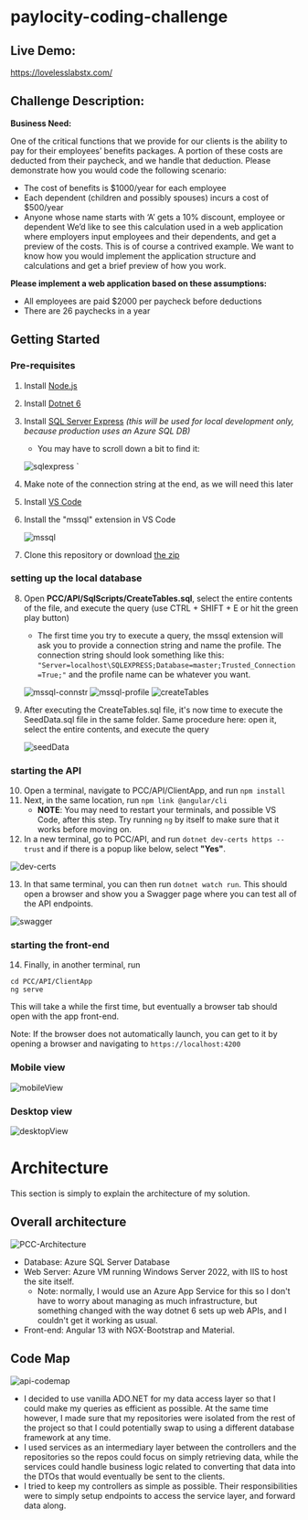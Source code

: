 # paylocity-coding-challenge

## Live Demo:
https://lovelesslabstx.com/

## Challenge Description:
<strong>Business Need:</strong> 

One of the critical functions that we provide for our clients is the ability to pay for their employees’ benefits 
packages. A portion of these costs are deducted from their paycheck, and we handle that deduction. Please 
demonstrate how you would code the following scenario: 
* The cost of benefits is $1000/year for each employee 
* Each dependent (children and possibly spouses) incurs a cost of $500/year 
* Anyone whose name starts with ‘A’ gets a 10% discount, employee or dependent 
We’d like to see this calculation used in a web application where employers input employees and their 
dependents, and get a preview of the costs. This is of course a contrived example. We want to know how you 
would implement the application structure and calculations and get a brief preview of how you work. 

<strong>Please implement a web application based on these assumptions: </strong>
* All employees are paid $2000 per paycheck before deductions 
* There are 26 paychecks in a year

## Getting Started

    
### Pre-requisites
1. Install [Node.js](https://nodejs.org/en/download/)
<!--
![node](https://user-images.githubusercontent.com/16358843/144769656-aa5b469e-bc68-4073-bcbc-f395763bc356.png)
-->

2. Install [Dotnet 6](https://dotnet.microsoft.com/download/dotnet/6.0)

<!--
![dotnet6](https://user-images.githubusercontent.com/16358843/144769655-4380ac57-47aa-42b2-9056-7de167d7c21e.png)
-->

3. Install [SQL Server Express](https://www.microsoft.com/en-us/sql-server/sql-server-downloads)  <i>(this will be used for local development only, because production uses an Azure SQL DB)</i>
   - You may have to scroll down a bit to find it:
   
   ![sqlexpress](https://user-images.githubusercontent.com/16358843/144769043-bf063bbb-f076-4963-9627-fb33302cfce3.png)
   `

4. Make note of the connection string at the end, as we will need this later
5. Install [VS Code](https://code.visualstudio.com/download)

<!--
    ![vscode](https://user-images.githubusercontent.com/16358843/144769672-6f7bfade-a398-41e5-940e-eeed9bdb73e6.png)
-->

6. Install the "mssql" extension in VS Code
   
   ![mssql](https://user-images.githubusercontent.com/16358843/144769136-112a0b5c-251c-41b9-9c7b-8e3c9b0a75f0.png)

7. Clone this repository or download [the zip](https://github.com/justinloveless/paylocity-coding-challenge/archive/refs/heads/main.zip)

<!--
    ![git](https://user-images.githubusercontent.com/16358843/144769718-718e3310-0bc4-4ada-a1ef-1e8c18853bfb.png)
-->

### setting up the local database
8. Open <strong>PCC/API/SqlScripts/CreateTables.sql</strong>, select the entire contents of the file, and execute the query (use CTRL + SHIFT + E or hit the green play button)
    - The first time you try to execute a query, the mssql extension will ask you to provide a connection string and name the profile. The connection string should look something like this: ``` "Server=localhost\SQLEXPRESS;Database=master;Trusted_Connection=True;" ``` and the profile name can be whatever you want.
   
   ![mssql-connstr](https://user-images.githubusercontent.com/16358843/144769355-488c0704-4ab2-4b1c-98d8-7a140c3ed810.png)
   ![mssql-profile](https://user-images.githubusercontent.com/16358843/144769360-b7afce06-9538-409d-9adf-baed483af1d2.png)
   ![createTables](https://user-images.githubusercontent.com/16358843/144769366-a6e8f53a-b636-42ff-ac87-591e26377134.png)

9. After executing the CreateTables.sql file, it's now time to execute the SeedData.sql file in the same folder. Same procedure here: open it, select the entire contents, and execute the query
   
   ![seedData](https://user-images.githubusercontent.com/16358843/144769379-d6f11fc0-6f51-407f-85c8-07d80f0596a5.png)

### starting the API
10. Open a terminal, navigate to PCC/API/ClientApp, and run ``` npm install ```
11. Next, in the same location, run ``` npm link @angular/cli ```
    - <strong>NOTE</strong>: You may need to restart your terminals, and possible VS Code, after this step. Try running ``` ng ``` by itself to make sure that it works before moving on.
12. In a new terminal, go to PCC/API, and run ``` dotnet dev-certs https --trust ``` and if there is a popup like below, select <strong>"Yes"</strong>. 
   
   ![dev-certs](https://user-images.githubusercontent.com/16358843/144768947-d8161bc9-a54a-4f5e-ac76-8d36cc872294.png)

13. In that same terminal, you can then run ``` dotnet watch run ```. This should open a browser and show you a Swagger page where you can test all of the API endpoints.
   
   ![swagger](https://user-images.githubusercontent.com/16358843/144769452-7a89b9a3-7f2d-4acb-a059-5c14791074ab.png)

### starting the front-end
14. Finally, in another terminal, run 
```
cd PCC/API/ClientApp
ng serve 
``` 
   
This will take a while the first time, but eventually a browser tab should open with the app front-end.

Note: If the browser does not automatically launch, you can get to it by opening a browser and navigating to ``` https://localhost:4200 ```
   
   ### Mobile view
   ![mobileView](https://user-images.githubusercontent.com/16358843/145162642-6686ecd7-0f41-421a-bdfc-7d779e1c36fc.png)
   ### Desktop view
![desktopView](https://user-images.githubusercontent.com/16358843/145162650-c984da8c-c780-4964-adef-1feb8a69a009.png)

   
   
# Architecture
This section is simply to explain the architecture of my solution.

## Overall architecture
![PCC-Architecture](https://user-images.githubusercontent.com/16358843/145166300-d9ee4433-2e17-4a0b-a844-2615555d16f9.jpg)
* Database: Azure SQL Server Database
* Web Server: Azure VM running Windows Server 2022, with IIS to host the site itself. 
  * Note: normally, I would use an Azure App Service for this so I don't have to worry about managing as much infrastructure, but something changed with the way dotnet 6 sets up web APIs, and I couldn't get it working as usual. 
* Front-end: Angular 13 with NGX-Bootstrap and Material. 

## Code Map
![api-codemap](https://user-images.githubusercontent.com/16358843/145089878-3517c716-6b7a-40c3-bffa-ea22c5970290.png)

- I decided to use vanilla ADO.NET for my data access layer so that I could make my queries as efficient as possible. At the same time however, I made sure that my repositories were isolated from the rest of the project so that I could potentially swap to using a different database framework at any time.
- I used services as an intermediary layer between the controllers and the repositories so the repos could focus on simply retrieving data, while the services could handle business logic related to converting that data into the DTOs that would eventually be sent to the clients.
- I tried to keep my controllers as simple as possible. Their responsibilities were to simply setup endpoints to access the service layer, and forward data along. 



